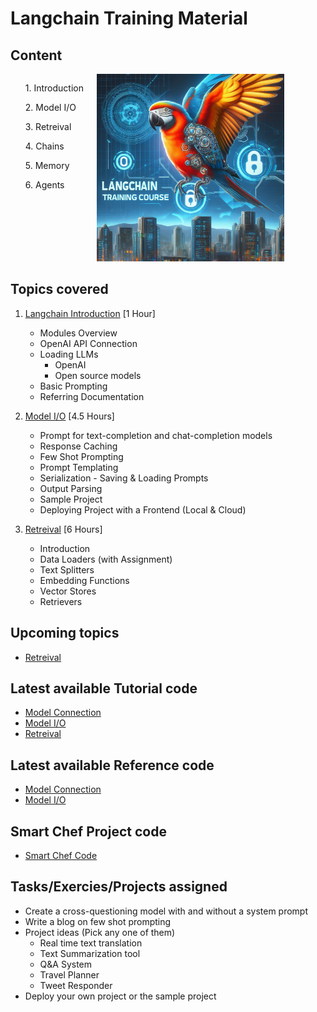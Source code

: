 # **Langchain Training Material**



## Content
<!-- 1. Introduction
2. Model I/O
3. Retreival
4. Chains
5. Memory
6. Agents -->

<div class="columns">
    <div class="column-left">
        <ol>1. Introduction</ol>
        <ol>2. Model I/O</ol>
        <ol>3. Retreival</ol>
        <ol>4. Chains</ol>
        <ol>5. Memory</ol>
        <ol>6. Agents</ol>
    </div>
    <div class="column-right">
        <img src='img/langchain_thumbnail.png' width=300px>
    </div>
</div>


## Topics covered

1. [Langchain Introduction](https://saisrinivas-samoju.github.io/langchain_training/introduction/) [1 Hour]
    * Modules Overview
    * OpenAI API Connection
    * Loading LLMs
        * OpenAI
        * Open source models
    * Basic Prompting
    * Referring Documentation

2. [Model I/O](https://saisrinivas-samoju.github.io/langchain_training/model_io/) [4.5 Hours]
    * Prompt for text-completion and chat-completion models
    * Response Caching
    * Few Shot Prompting
    * Prompt Templating
    * Serialization - Saving & Loading Prompts
    * Output Parsing
    * Sample Project
    * Deploying Project with a Frontend (Local & Cloud)

3. [Retreival](https://saisrinivas-samoju.github.io/langchain_training/retrieval/) [6 Hours]
    * Introduction
    * Data Loaders (with Assignment)
    * Text Splitters
    * Embedding Functions
    * Vector Stores
    * Retrievers


## Upcoming topics

<!-- * Deploying Gradio Applications in Hugging Face Spaces -->
* [Retreival](https://python.langchain.com/docs/modules/data_connection/)
    

## Latest available Tutorial code

* [Model Connection](https://github.com/saisrinivas-samoju/langchain_training/blob/main/tutorials/model_connection.ipynb)
* [Model I/O](https://github.com/saisrinivas-samoju/langchain_training/blob/main/tutorials/model_io.ipynb)
* [Retreival](https://github.com/saisrinivas-samoju/langchain_training/blob/main/tutorials/retrieval.ipynb)

## Latest available Reference code

* [Model Connection](https://github.com/saisrinivas-samoju/langchain_training/blob/main/notebooks/model_connection.ipynb)
* [Model I/O](https://github.com/saisrinivas-samoju/langchain_training/blob/main/notebooks/model_io.ipynb)

## Smart Chef Project code
* [Smart Chef Code](https://saisrinivas-samoju.github.io/langchain_training/model_io/#exercise-create-a-smart-chef-bot-that-can-give-you-recipes-based-on-the-available-food-items-you-have-in-your-kitchen)

## Tasks/Exercies/Projects assigned
* Create a cross-questioning model with and without a system prompt
* Write a blog on few shot prompting
* Project ideas (Pick any one of them)
    * Real time text translation
    * Text Summarization tool
    * Q&A System
    * Travel Planner
    * Tweet Responder
* Deploy your own project or the sample project